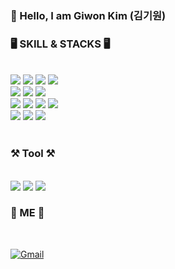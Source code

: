 <div >
  
### 👋 Hello, I am Giwon Kim (김기원)


### 🖥️ SKILL & STACKS 🖥️  

<br>
  
  <img src="https://img.shields.io/badge/html-E34F26?style=flat&logo=html5&logoColor=white">
  <img src="https://img.shields.io/badge/css-1572B6?style=flat&logo=css3&logoColor=white">
  <img src="https://img.shields.io/badge/javascript-F7DF1E?style=flat&logo=javascript&logoColor=black">
  <img src="https://img.shields.io/badge/vue-4FC08D?style=flat&logo=Vue&logoColor=black">
  
  <br>
  <img src="https://img.shields.io/badge/react-61DAFB?style=flat&logo=react&logoColor=black"> 
  <img src="https://img.shields.io/badge/jquery-0769AD?style=flat&logo=jquery&logoColor=white">
  <img src="https://img.shields.io/badge/c-A8B9CC?style=flat-flat&logo=c&logoColor=white"/>
  <br>
  <img src="https://img.shields.io/badge/java-007396?style=flat&logo=java&logoColor=white"> 
  <img src="https://img.shields.io/badge/python-3776AB?style=flat&logo=python&logoColor=white">  
  <img src="https://img.shields.io/badge/springboot-6DB33F?style=flat&logo=springboot&logoColor=white">  
  <img src="https://img.shields.io/badge/mySQL-4479A1?style=flat&logo=mySQL&logoColor=white"> 
  <br>
  <img src="https://img.shields.io/badge/amazonaws-232F3E?style=flat&logo=AWS&logoColor=white">   
  <img src="https://img.shields.io/badge/github-181717?style=flat&logo=github&logoColor=white">
  <img src="https://img.shields.io/badge/git-F05032?style=flat&logo=git&logoColor=white">
  <br>


<br>

### ⚒️ Tool ⚒️


<br>

<img src="https://img.shields.io/badge/Visual Studio Code-007ACC?style=flat-square&logo=Visual Studio Code&logoColor=white">
<img src="https://img.shields.io/badge/Visual Studio-5C2D91?style=flat-square&logo=Visual Studio&logoColor=white">
<img src="https://img.shields.io/badge/Eclipse IDE-2C2255?style=flat-square&logo=Eclipse IDE&logoColor=white">

<br>

### 🐰 ME 🐰

<br>

<!-- [![KakaoTalk](https://img.shields.io/badge/KakaoTalk-FFCD00?logo=kakaotalk&logoColor=white)](https://namecard.kakao.com/kimgiwon) --> 
[![Gmail](https://img.shields.io/badge/-rldnjs3413@gmail.com-EA4335?logo=gmail&logoColor=white)](mailto:rldnjs3413@gmail.com)
<!-- [![Instagram](https://img.shields.io/badge/-@K__origin-E4405F?logo=instagram&logoColor=white)](https://www.instagram.com/k__origin) -->


</div> 
